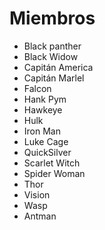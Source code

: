 # Miembros

* Black panther
* Black Widow
* Capitán America
* Capitán Marlel
* Falcon
* Hank Pym
* Hawkeye
* Hulk
* Iron Man
* Luke Cage
* QuickSilver
* Scarlet Witch
* Spider Woman
* Thor
* Vision
* Wasp
* Antman
